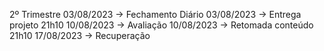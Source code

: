 2º Trimestre
03/08/2023 → Fechamento Diário 
03/08/2023 → Entrega projeto 21h10
10/08/2023 → Avaliação 
10/08/2023 → Retomada conteúdo 21h10
17/08/2023 → Recuperação